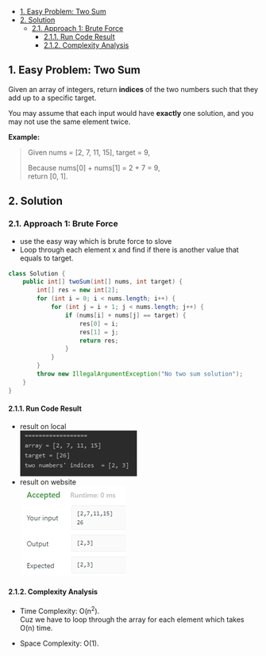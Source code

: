 <!-- TOC -->

- [1. Easy Problem: Two Sum](#1-easy-problem-two-sum)
- [2. Solution](#2-solution)
  - [2.1. Approach 1: Brute Force](#21-approach-1-brute-force)
    - [2.1.1. Run Code Result](#211-run-code-result)
    - [2.1.2. Complexity Analysis](#212-complexity-analysis)

<!-- /TOC -->

## 1. Easy Problem: Two Sum

Given an array of integers, return **indices** of the two numbers such that they add up to a specific target.

You may assume that each input would have **exactly** one solution, and you may not use the same element twice.

**Example:**

>Given nums = [2, 7, 11, 15], target = 9,  
>
>Because nums[0] + nums[1] = 2 + 7 = 9,  
>return [0, 1].

## 2. Solution

### 2.1. Approach 1: Brute Force
- use the easy way which is brute force to slove
- Loop through each element x and find if there is another value that equals to target.

```java
class Solution {
    public int[] twoSum(int[] nums, int target) {
        int[] res = new int[2];
        for (int i = 0; i < nums.length; i++) {
            for (int j = i + 1; j < nums.length; j++) {
                if (nums[i] + nums[j] == target) {
                    res[0] = i;
                    res[1] = j;
                    return res;
                }
            }
        }
        throw new IllegalArgumentException("No two sum solution");
    }
}
```

#### 2.1.1. Run Code Result
- result on local  
![pic](../99.images/2020-08-25-15-19-23.png)  
- result on website  
![pic](../99.images/2020-08-25-11-36-54.png)

#### 2.1.2. Complexity Analysis
- Time Complexity: O(n<sup>2</sup>).  
  Cuz we have to loop through the array for each element which takes O(n) time.

- Space Complexity: O(1).